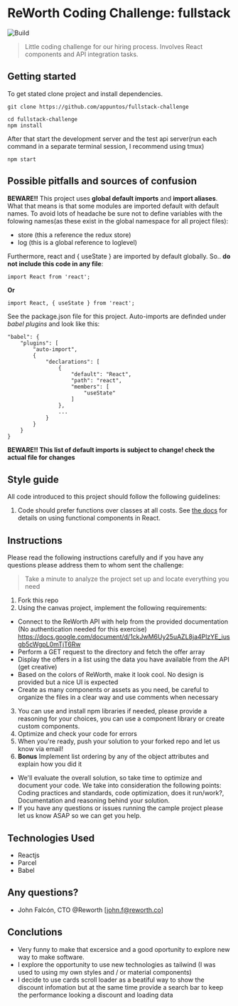 # ReWorth Coding Challenge: fullstack

![Build](https://github.com/reworthrewards/frontend-challenge/workflows/Build/badge.svg?branch=master&event=push)

> Little coding challenge for our hiring process.
> Involves React components and API integration tasks.

## Getting started

To get stated clone project and install dependencies.

```{.bash}
git clone https://github.com/appuntos/fullstack-challenge
```

```{.bash}
cd fullstack-challenge
npm install
```

After that start the development server and the test api server(run each
command in a separate terminal session, I recommend using tmux)

```{.bash}
npm start
```

## Possible pitfalls and sources of confusion

**BEWARE!!** This project uses **global default imports** and **import
aliases**. What that means is that some modules are imported default
with default names. To avoid lots of headache be sure not to define
variables with the folowing names(as these exist in the global
namespace for all project files):

-   store (this a reference the redux store)
-   log (this is a global reference to loglevel)

Furthermore, react and { useState } are imported by default globally.
So.. **do not include this code in any file**:

```{.javascript org-language="js"}
import React from 'react';
```

**Or**

```{.javascript org-language="js"}
import React, { useState } from 'react';
```

See the package.json file for this project. Auto-imports are definded
under _babel plugins_ and look like this:

```{.javascript org-language="js"}
"babel": {
    "plugins": [
        "auto-import",
        {
            "declarations": [
                {
                    "default": "React",
                    "path": "react",
                    "members": [
                        "useState"
                    ]
                },
                ...
            }
        }
    }
}
```

**BEWARE!! This list of default imports is subject to change! check the actual file for changes**

## Style guide

All code introduced to this project should follow the following
guidelines:

1.  Code should prefer functions over classes at all costs. See [the
    docs](https://reactjs.org/docs/hooks-intro.html) for details on
    using functional components in React.

## Instructions

Please read the following instructions carefully and if you have any questions please address them to whom sent the challenge:

> Take a minute to analyze the project set up and locate everything you need

1.  Fork this repo
2.  Using the canvas project, implement the following requirements:

-   Connect to the ReWorth API with help from the provided documentation (No authentication needed for this exercise) https://docs.google.com/document/d/1ckJwM6Uy25uAZL8ja4PlzYE_iusgb5cWgpL0mTjT6Rw
-   Perform a GET request to the directory and fetch the offer array
-   Display the offers in a list using the data you have available from the API (get creative)
-   Based on the colors of ReWorth, make it look cool. No design is provided but a nice UI is expected
-   Create as many components or assets as you need, be careful to organize the files in a clear way and use comments when necessary

3.  You can use and install npm libraries if needed, please provide a reasoning for your choices, you can use a component library or create custom components.
4.  Optimize and check your code for errors
5.  When you're ready, push your solution to your forked repo and let us know via email!
6.  **Bonus** Implement list ordering by any of the object attributes and explain how you did it

-   We'll evaluate the overall solution, so take time to optimize and document your code. We take into consideration the following points: Coding practices and standards, code optimization, does it run/work?, Documentation and reasoning behind your solution.
-   If you have any questions or issues running the cample project please let us know ASAP so we can get you help.

## Technologies Used

-   Reactjs
-   Parcel
-   Babel

## Any questions?

-   John Falcón, CTO @Reworth [john.f@reworth.co]

## Conclutions

-   Very funny to make that excersice and a good oportunity to explore new way to make software.
-   I explore the opportunity to use new technologies as tailwind (I was used to using my own styles and / or material components)
-   I decide to use cards scroll loader as a beatiful way to show the discount infomation but at the same time provide a search bar to keep the performance looking a discount and loading data
